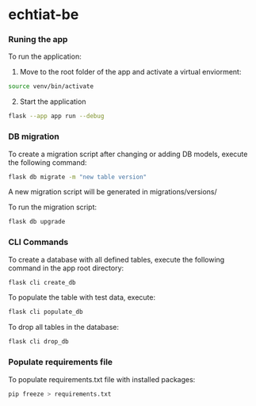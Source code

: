 # echtiat-be

### Runing the app

To run the application: 
1. Move to the root folder of the app and activate a virtual enviorment:
```bash
source venv/bin/activate
```

2. Start the application
```bash
flask --app app run --debug
```

### DB migration

To create a migration script after changing or adding DB models, execute the following command:
```bash
flask db migrate -m "new table version"
```
A new migration script will be generated in migrations/versions/

To run the migration script:
```bash
flask db upgrade
```

### CLI Commands

To create a database with all defined tables, execute the following command in the app root directory:
```bash
flask cli create_db 
```

To populate the table with test data, execute:
```bash
flask cli populate_db 
```

To drop all tables in the database:
```bash
flask cli drop_db 
```

### Populate requirements file

To populate requirements.txt file with installed packages:
```bash
pip freeze > requirements.txt
```